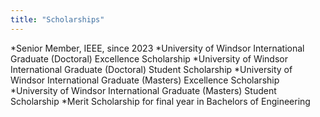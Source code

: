 ```yaml
---
title: "Scholarships"
---
```

*Senior Member, IEEE, since 2023
*University of Windsor International Graduate (Doctoral) Excellence Scholarship
*University of Windsor International Graduate (Doctoral) Student Scholarship
*University of Windsor International Graduate (Masters) Excellence Scholarship
*University of Windsor International Graduate (Masters) Student Scholarship
*Merit Scholarship for final year in Bachelors of Engineering

